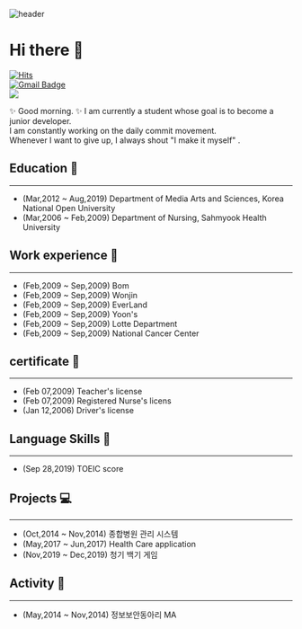 ![header](https://capsule-render.vercel.app/api?type=wave&color=auto&height=300&section=header&text=Yujin%20Jeon&fontSize=90)

# Hi there 👋

[![Hits](https://hits.seeyoufarm.com/api/count/incr/badge.svg?url=https%3A%2F%2Fgithub.com%2FYujinJeon416&count_bg=%23F7BF07&title_bg=%23AA5DE3&icon=&icon_color=%23F3F3F3&title=hits&edge_flat=false)](https://hits.seeyoufarm.com)      
[![Gmail Badge](https://img.shields.io/badge/Gmail-d14836?style=flat-square&logo=Gmail&logoColor=white&link=mailto:devjeon416@gmail.com)](mailto:devjeon416@gmail.com)   
<img src="https://img.shields.io/badge/java-%23ED8B00.svg?&style=for-the-badge&logo=java&logoColor=white"/>   

✨  Good morning. ✨ I am currently a student whose goal is to become a junior developer.    
I am constantly working on the daily commit movement.    
Whenever I want to give up, I always shout "I make it myself" .    

## Education &#127976;
___
* (Mar,2012 ~ Aug,2019) Department of Media Arts and Sciences, Korea National Open University
* (Mar,2006 ~ Feb,2009) Department of Nursing, Sahmyook Health University 


## Work experience &#128188;
 ___
* (Feb,2009 ~ Sep,2009) Bom 
* (Feb,2009 ~ Sep,2009) Wonjin  
* (Feb,2009 ~ Sep,2009) EverLand 
* (Feb,2009 ~ Sep,2009) Yoon's 
* (Feb,2009 ~ Sep,2009) Lotte Department   
* (Feb,2009 ~ Sep,2009) National Cancer Center  

## certificate &#128195;
 ___
* (Feb 07,2009) Teacher's license
* (Feb 07,2009) Registered Nurse's licens
* (Jan 12,2006) Driver's license
 
## Language Skills &#128104;
 ___
* (Sep 28,2019) TOEIC score 

## Projects &#128187;
 ___
* (Oct,2014 ~ Nov,2014) 종합병원 관리 시스템
* (May,2017 ~ Jun,2017) Health Care application
* (Nov,2019 ~ Dec,2019) 청기 백기 게임

## Activity &#128170;
 ___
* (May,2014 ~ Nov,2014) 정보보안동아리 MA

